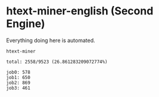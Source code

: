 # htext-miner-english (Second Engine)

Everything doing here is automated.

```
htext-miner

total: 2558/9523 (26.861283209072774%)

job0: 578
job1: 650
job2: 869
job3: 461
```